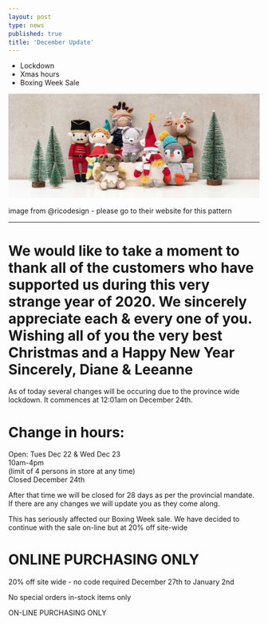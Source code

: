 ```yaml
---
layout: post
type: news
published: true
title: 'December Update'
---
```


- Lockdown
- Xmas hours
- Boxing Week Sale

<img src="/img/xmas_2020.jpg">
          
image from @ricodesign - please go to their website for this pattern
<hr />
<h1>We would like to take a moment to thank all of the customers who have supported us during this very strange year of 2020. We sincerely appreciate each & every one of you. Wishing all of you the very best Christmas and a Happy New Year
Sincerely,  Diane & Leeanne</h1>

As of today several changes will be occuring due to the province wide lockdown. It commences at 12:01am on December 24th.

<h1>Change in hours:</h1>

Open: Tues Dec 22 & Wed Dec 23<br />
10am-4pm<br />
(limit of 4 persons in store at any time)
<br />
Closed December 24th

After that time we will be closed for 28 days as per the provincial mandate. If there are any changes we will update you as they come along.

This has seriously affected our Boxing Week sale. We have decided to continue with the sale on-line but at 20% off site-wide

<h1>ONLINE PURCHASING ONLY</h1>
20% off site wide - no code required
December 27th to January 2nd

No special orders
in-stock items only

ON-LINE PURCHASING ONLY
